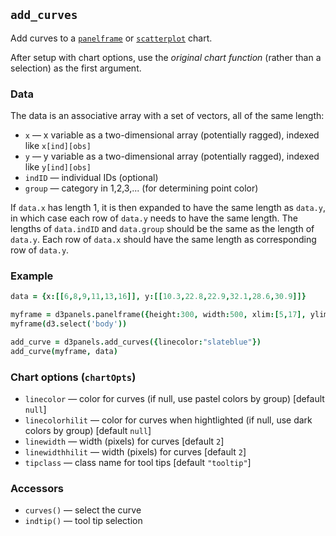 ## `add_curves`

Add curves to a [`panelframe`](panelframe.md) or
[`scatterplot`](scatterplot.md) chart.

After setup with chart options, use the *original chart function* (rather than a
selection) as the first argument.

### Data

The data is an associative array with a set of vectors, all of the same length:
- `x` &mdash; x variable as a two-dimensional array (potentially
  ragged), indexed like `x[ind][obs]`
- `y` &mdash; y variable as a two-dimensional array (potentially
  ragged), indexed like `y[ind][obs]`
- `indID` &mdash; individual IDs (optional)
- `group` &mdash; category in 1,2,3,... (for determining point color)

If `data.x` has length 1, it is then expanded to have the same length
as `data.y`, in which case each row of `data.y` needs to have the same
length. The lengths of `data.indID` and `data.group` should be
the same as the length of `data.y`. Each row of `data.x` should have
the same length as corresponding row of `data.y`.

### Example

```coffeescript
data = {x:[[6,8,9,11,13,16]], y:[[10.3,22.8,22.9,32.1,28.6,30.9]]}

myframe = d3panels.panelframe({height:300, width:500, xlim:[5,17], ylim:[8.3,32.9]})
myframe(d3.select('body'))

add_curve = d3panels.add_curves({linecolor:"slateblue"})
add_curve(myframe, data)
```

### Chart options (`chartOpts`)

- `linecolor` &mdash; color for curves (if null, use pastel colors by group) \[default `null`\]
- `linecolorhilit` &mdash; color for curves when hightlighted (if null, use dark colors by group) \[default `null`\]
- `linewidth` &mdash; width (pixels) for curves \[default `2`\]
- `linewidthhilit` &mdash; width (pixels) for curves \[default `2`\]
- `tipclass` &mdash; class name for tool tips \[default `"tooltip"`\]


### Accessors

- `curves()` &mdash; select the curve
- `indtip()` &mdash; tool tip selection

